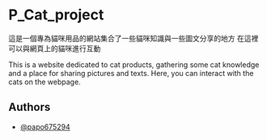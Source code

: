 
# P_Cat_project

這是一個專為貓咪用品的網站集合了一些貓咪知識與一些圖文分享的地方
在這裡可以與網頁上的貓咪進行互動

This is a website dedicated to cat products, gathering some cat knowledge and a place for sharing pictures and texts. Here, you can interact with the cats on the webpage.
## Authors

- [@papo675294](https://www.github.com/papo675294)

